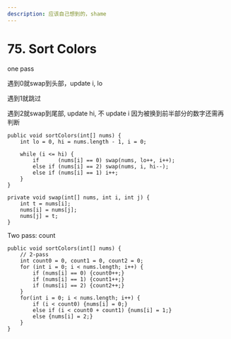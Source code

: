 ```yaml
---
description: 应该自己想到的，shame
---
```


# 75. Sort Colors

one pass

遇到0就swap到头部，update i, lo

遇到1就跳过

遇到2就swap到尾部, update hi, 不 update i 因为被换到前半部分的数字还需再判断

```
public void sortColors(int[] nums) {
    int lo = 0, hi = nums.length - 1, i = 0;
    
    while (i <= hi) {
        if      (nums[i] == 0) swap(nums, lo++, i++);
        else if (nums[i] == 2) swap(nums, i, hi--);
        else if (nums[i] == 1) i++;
    }
}

private void swap(int[] nums, int i, int j) {
    int t = nums[i];
    nums[i] = nums[j];
    nums[j] = t;
}
```

Two pass: count

```
public void sortColors(int[] nums) {
    // 2-pass
    int count0 = 0, count1 = 0, count2 = 0;
    for (int i = 0; i < nums.length; i++) {
        if (nums[i] == 0) {count0++;}
        if (nums[i] == 1) {count1++;}
        if (nums[i] == 2) {count2++;}
    }
    for(int i = 0; i < nums.length; i++) {
        if (i < count0) {nums[i] = 0;}
        else if (i < count0 + count1) {nums[i] = 1;}
        else {nums[i] = 2;}
    }
}
```
